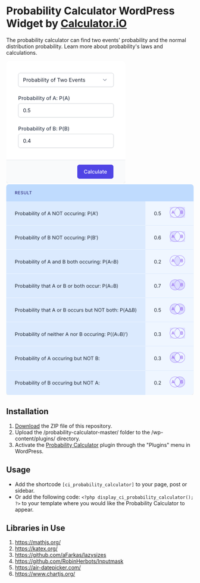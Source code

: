 # Probability Calculator WordPress Widget by [Calculator.iO](https://www.calculator.io/ "Calculator.iO Homepage")

The probability calculator can find two events' probability and the normal distribution probability. Learn more about probability's laws and calculations.

![Probability Calculator Input Form](/assets/images/screenshot-1.png "Probability Calculator Input Form")
![Probability Calculator Calculation Results](/assets/images/screenshot-2.png "Probability Calculator Calculation Results")

## Installation

1. [Download](https://github.com/pub-calculator-io/age-calculator/archive/refs/heads/master.zip) the ZIP file of this repository.
2. Upload the /probability-calculator-master/ folder to the /wp-content/plugins/ directory.
3. Activate the [Probability Calculator](https://www.calculator.io/probability-calculator/ "Probability Calculator Homepage") plugin through the "Plugins" menu in WordPress.

## Usage
* Add the shortcode `[ci_probability_calculator]` to your page, post or sidebar.
* Or add the following code: `<?php display_ci_probability_calculator(); ?>` to your template where you would like the Probability Calculator to appear.

## Libraries in Use
1. https://mathjs.org/
2. https://katex.org/
3. https://github.com/aFarkas/lazysizes
4. https://github.com/RobinHerbots/Inputmask
5. https://air-datepicker.com/
6. https://www.chartjs.org/
